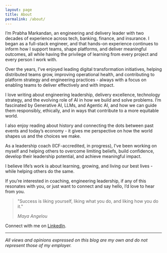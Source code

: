 ```yaml
---
layout: page
title: About
permalink: /about/
---
```


I’m Prabha Markandan, an engineering and delivery leader with two decades of experience across tech, banking, finance, and insurance. 
I began as a full-stack engineer, and that hands-on experience continues to inform how I support teams, shape platforms, and deliver meaningful outcomes, all while having the privilege of learning from every project and every person I work with.

Over the years, I’ve enjoyed leading digital transformation initiatives, helping distributed teams grow, improving operational health, and contributing to platform strategy and engineering practices - always with a focus on enabling teams to deliver effectively and with impact.

I love writing about engineering leadership, delivery excellence, technology strategy, and the evolving role of AI in how we build and solve problems. I’m fascinated by Generative AI, LLMs, and Agentic AI, and how we can guide them responsibly, ethically, and in ways that contribute to a more equitable world.

I also enjoy reading about history and connecting the dots between past events and today’s economy - it gives me perspective on how the world shapes us and the choices we make.

As a leadership coach (ICF-accredited, in progress), I’ve been working on myself and helping others to overcome limiting beliefs, build confidence, develop their leadership potential, and achieve meaningful impact. 

I believe life’s work is about learning, growing, and living our best lives - while helping others do the same.

If you’re interested in coaching, engineering leadership, if any of this resonates with you, or just want to connect and say hello, I’d love to hear from you. 

> "Success is liking yourself, liking what you do, and liking how you do it."
> 
> *Maya Angelou*
  
Connect with me on [LinkedIn](https://www.linkedin.com/in/prabha-markandan-24816918/).

---

*All views and opinions expressed on this blog are my own and do not represent those of my employer.*
